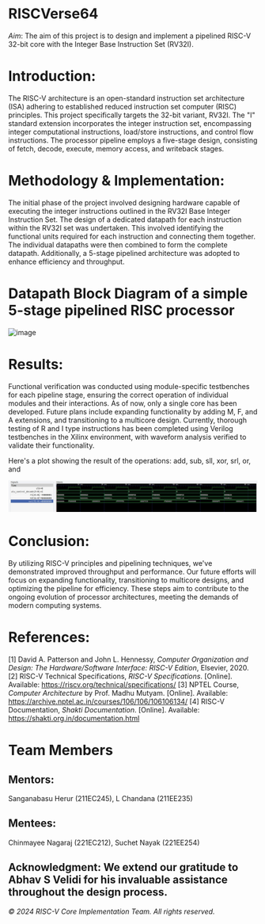 # RISCVerse64
*Aim*: The aim of this project is to design and implement a pipelined RISC-V 32-bit core with the Integer Base Instruction Set (RV32I).

# Introduction:
The RISC-V architecture is an open-standard instruction set architecture (ISA) adhering to established reduced instruction set computer (RISC) principles. This project specifically targets the 32-bit variant, RV32I. The "I" standard extension incorporates the integer instruction set, encompassing integer computational instructions, load/store instructions, and control flow instructions. The processor pipeline employs a five-stage design, consisting of fetch, decode, execute, memory access, and writeback stages.

# Methodology & Implementation:
The initial phase of the project involved designing hardware capable of executing the integer instructions outlined in the RV32I Base Integer Instruction Set. The design of a dedicated datapath for each instruction within the RV32I set was undertaken. This involved identifying the functional units required for each instruction and connecting them together. The individual datapaths were then combined to form the complete datapath. Additionally, a 5-stage pipelined architecture was adopted to enhance efficiency and throughput.

# Datapath Block Diagram of a simple 5-stage pipelined RISC processor
![image](https://github.com/chandana38/RISCVerse/assets/156425665/c20784db-3261-4af6-b87e-e4ba2a0c04bc)

# Results:
Functional verification was conducted using module-specific testbenches for each pipeline stage, ensuring the correct operation of individual modules and their interactions. As of now, only a single core has been developed. Future plans include expanding functionality by adding M, F, and A extensions, and transitioning to a multicore design. 
Currently, thorough testing of R and I type instructions has been completed using Verilog testbenches in the Xilinx environment, with waveform analysis verified to validate their functionality.

Here's a plot showing the result of the operations: add, sub, sll, xor, srl, or, and 

![image](output.jpeg)

# Conclusion:
By utilizing RISC-V principles and pipelining techniques, we've demonstrated improved throughput and performance. Our future efforts will focus on expanding functionality, transitioning to multicore designs, and optimizing the pipeline for efficiency. These steps aim to contribute to the ongoing evolution of processor architectures, meeting the demands of modern computing systems.


# References: 
[1] David A. Patterson and John L. Hennessy, *Computer Organization and Design: The Hardware/Software Interface: RISC-V Edition*, Elsevier, 2020.
[2] RISC-V Technical Specifications, *RISC-V Specifications*. [Online]. Available: https://riscv.org/technical/specifications/
[3] NPTEL Course, *Computer Architecture* by Prof. Madhu Mutyam. [Online]. Available: https://archive.nptel.ac.in/courses/106/106/106106134/
[4] RISC-V Documentation, *Shakti Documentation*. [Online]. Available: https://shakti.org.in/documentation.html

# Team Members
## Mentors:
Sanganabasu Herur (211EC245),
L Chandana (211EE235)

## Mentees:
Chinmayee Nagaraj (221EC212),
Suchet Nayak (221EE254)

## Acknowledgment: We extend our gratitude to Abhav S Velidi for his invaluable assistance throughout the design process.

*© 2024 RISC-V Core Implementation Team. All rights reserved.*
